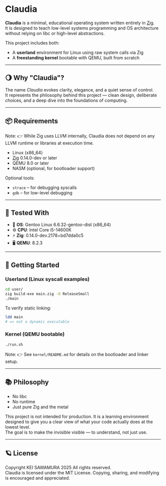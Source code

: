# Claudia

**Claudia** is a minimal, educational operating system written entirely in [Zig](https://ziglang.org/).  
It is designed to teach low-level systems programming and OS architecture without relying on libc or high-level abstractions.

This project includes both:

- A **userland** environment for Linux using raw system calls via Zig
- A **freestanding kernel** bootable with QEMU, built from scratch

---

## 🌖 Why "Claudia"?

The name *Claudia* evokes clarity, elegance, and a quiet sense of control.  
It represents the philosophy behind this project — clean design, deliberate choices, and a deep dive into the foundations of computing.

---

## 📦 Requirements

Note: 👉 While Zig uses LLVM internally, Claudia does not depend on any LLVM runtime or libraries at execution time.

- Linux (x86_64)
- [Zig](https://ziglang.org/) 0.14.0-dev or later
- QEMU 8.0 or later
- NASM (optional, for bootloader support)

Optional tools:

- `strace` – for debugging syscalls
- `gdb` – for low-level debugging

---

## 🧪 Tested With

- 🐧 **OS**: Gentoo Linux 6.6.32-gentoo-dist (x86_64)
- ⚙️ **CPU**: Intel Core i5-14600K
- ⚡ **Zig**: 0.14.0-dev.2178+bd7dda0c5
- 🖥️ **QEMU**: 8.2.3

---

## 🚀 Getting Started

### Userland (Linux syscall examples)

```bash
cd user/
zig build-exe main.zig -O ReleaseSmall
./main
```

To verify static linking:
```bash
ldd main                                                                                                                                                                                                                                                                      ─╯
# => not a dynamic executable
```

### Kernel (QEMU bootable)

```bash
./run.sh
```

Note: 👉 See `kernel/README.md` for details on the bootloader and linker setup.

---

## 📚 Philosophy
- No libc
- No runtime
- Just pure Zig and the metal

This project is not intended for production. It is a learning environment designed to give you a clear view of what your code actually does at the lowest level.  
The goal is to make the invisible visible — to understand, not just use.

---

## 🪐 License

Copyright KEI SAWAMURA 2025 All rights reserved.  
Claudia is licensed under the MIT License. Copying, sharing, and modifying is encouraged and appreciated.

